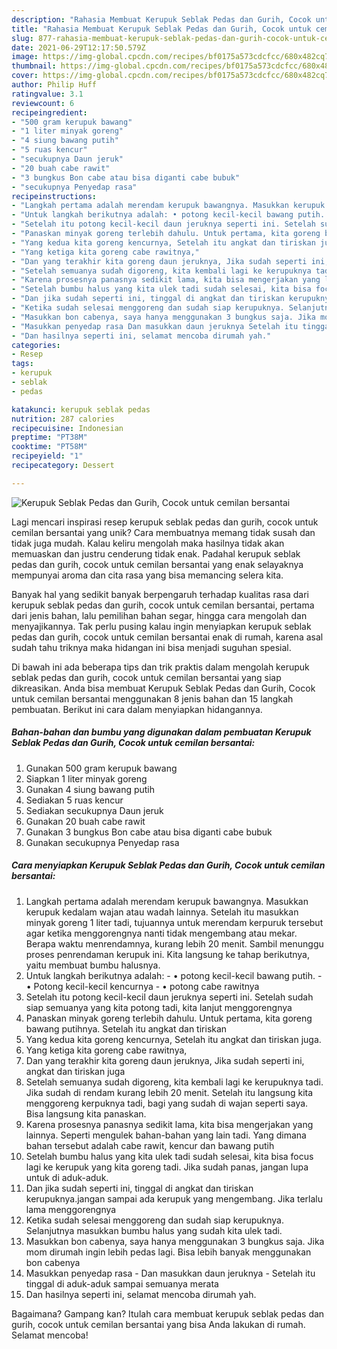 ```yaml
---
description: "Rahasia Membuat Kerupuk Seblak Pedas dan Gurih, Cocok untuk cemilan bersantai, Enak Banget"
title: "Rahasia Membuat Kerupuk Seblak Pedas dan Gurih, Cocok untuk cemilan bersantai, Enak Banget"
slug: 877-rahasia-membuat-kerupuk-seblak-pedas-dan-gurih-cocok-untuk-cemilan-bersantai-enak-banget
date: 2021-06-29T12:17:50.579Z
image: https://img-global.cpcdn.com/recipes/bf0175a573cdcfcc/680x482cq70/kerupuk-seblak-pedas-dan-gurih-cocok-untuk-cemilan-bersantai-foto-resep-utama.jpg
thumbnail: https://img-global.cpcdn.com/recipes/bf0175a573cdcfcc/680x482cq70/kerupuk-seblak-pedas-dan-gurih-cocok-untuk-cemilan-bersantai-foto-resep-utama.jpg
cover: https://img-global.cpcdn.com/recipes/bf0175a573cdcfcc/680x482cq70/kerupuk-seblak-pedas-dan-gurih-cocok-untuk-cemilan-bersantai-foto-resep-utama.jpg
author: Philip Huff
ratingvalue: 3.1
reviewcount: 6
recipeingredient:
- "500 gram kerupuk bawang"
- "1 liter minyak goreng"
- "4 siung bawang putih"
- "5 ruas kencur"
- "secukupnya Daun jeruk"
- "20 buah cabe rawit"
- "3 bungkus Bon cabe atau bisa diganti cabe bubuk"
- "secukupnya Penyedap rasa"
recipeinstructions:
- "Langkah pertama adalah merendam kerupuk bawangnya. Masukkan kerupuk kedalam wajan atau wadah lainnya. Setelah itu masukkan minyak goreng 1 liter tadi, tujuannya untuk merendam kerpuruk tersebut agar ketika menggorengnya nanti tidak mengembang atau mekar. Berapa waktu menrendamnya, kurang lebih 20 menit. Sambil menunggu proses penrendaman kerupuk ini. Kita langsung ke tahap berikutnya, yaitu membuat bumbu halusnya."
- "Untuk langkah berikutnya adalah: • potong kecil-kecil bawang putih. • Potong kecil-kecil kencurnya • potong cabe rawitnya"
- "Setelah itu potong kecil-kecil daun jeruknya seperti ini. Setelah sudah siap semuanya yang kita potong tadi, kita lanjut menggorengnya"
- "Panaskan minyak goreng terlebih dahulu. Untuk pertama, kita goreng bawang putihnya. Setelah itu angkat dan tiriskan"
- "Yang kedua kita goreng kencurnya, Setelah itu angkat dan tiriskan juga."
- "Yang ketiga kita goreng cabe rawitnya,"
- "Dan yang terakhir kita goreng daun jeruknya, Jika sudah seperti ini, angkat dan tiriskan juga"
- "Setelah semuanya sudah digoreng, kita kembali lagi ke kerupuknya tadi. Jika sudah di rendam kurang lebih 20 menit. Setelah itu langsung kita menggoreng kerpuknya tadi, bagi yang sudah di wajan seperti saya. Bisa langsung kita panaskan."
- "Karena prosesnya panasnya sedikit lama, kita bisa mengerjakan yang lainnya. Seperti mengulek bahan-bahan yang lain tadi. Yang dimana bahan tersebut adalah cabe rawit, kencur dan bawang putih"
- "Setelah bumbu halus yang kita ulek tadi sudah selesai, kita bisa focus lagi ke kerupuk yang kita goreng tadi. Jika sudah panas, jangan lupa untuk di aduk-aduk."
- "Dan jika sudah seperti ini, tinggal di angkat dan tiriskan kerupuknya.jangan sampai ada kerupuk yang mengembang. Jika terlalu lama menggorengnya"
- "Ketika sudah selesai menggoreng dan sudah siap kerupuknya. Selanjutnya masukkan bumbu halus yang sudah kita ulek tadi."
- "Masukkan bon cabenya, saya hanya menggunakan 3 bungkus saja. Jika mom dirumah ingin lebih pedas lagi. Bisa lebih banyak menggunakan bon cabenya"
- "Masukkan penyedap rasa Dan masukkan daun jeruknya Setelah itu tinggal di aduk-aduk sampai semuanya merata"
- "Dan hasilnya seperti ini, selamat mencoba dirumah yah."
categories:
- Resep
tags:
- kerupuk
- seblak
- pedas

katakunci: kerupuk seblak pedas 
nutrition: 287 calories
recipecuisine: Indonesian
preptime: "PT38M"
cooktime: "PT58M"
recipeyield: "1"
recipecategory: Dessert

---
```



![Kerupuk Seblak Pedas dan Gurih, Cocok untuk cemilan bersantai](https://img-global.cpcdn.com/recipes/bf0175a573cdcfcc/680x482cq70/kerupuk-seblak-pedas-dan-gurih-cocok-untuk-cemilan-bersantai-foto-resep-utama.jpg)

Lagi mencari inspirasi resep kerupuk seblak pedas dan gurih, cocok untuk cemilan bersantai yang unik? Cara membuatnya memang tidak susah dan tidak juga mudah. Kalau keliru mengolah maka hasilnya tidak akan memuaskan dan justru cenderung tidak enak. Padahal kerupuk seblak pedas dan gurih, cocok untuk cemilan bersantai yang enak selayaknya mempunyai aroma dan cita rasa yang bisa memancing selera kita.

Banyak hal yang sedikit banyak berpengaruh terhadap kualitas rasa dari kerupuk seblak pedas dan gurih, cocok untuk cemilan bersantai, pertama dari jenis bahan, lalu pemilihan bahan segar, hingga cara mengolah dan menyajikannya. Tak perlu pusing kalau ingin menyiapkan kerupuk seblak pedas dan gurih, cocok untuk cemilan bersantai enak di rumah, karena asal sudah tahu triknya maka hidangan ini bisa menjadi suguhan spesial.




Di bawah ini ada beberapa tips dan trik praktis dalam mengolah kerupuk seblak pedas dan gurih, cocok untuk cemilan bersantai yang siap dikreasikan. Anda bisa membuat Kerupuk Seblak Pedas dan Gurih, Cocok untuk cemilan bersantai menggunakan 8 jenis bahan dan 15 langkah pembuatan. Berikut ini cara dalam menyiapkan hidangannya.

<!--inarticleads1-->

##### Bahan-bahan dan bumbu yang digunakan dalam pembuatan Kerupuk Seblak Pedas dan Gurih, Cocok untuk cemilan bersantai:

1. Gunakan 500 gram kerupuk bawang
1. Siapkan 1 liter minyak goreng
1. Gunakan 4 siung bawang putih
1. Sediakan 5 ruas kencur
1. Sediakan secukupnya Daun jeruk
1. Gunakan 20 buah cabe rawit
1. Gunakan 3 bungkus Bon cabe atau bisa diganti cabe bubuk
1. Gunakan secukupnya Penyedap rasa




<!--inarticleads2-->

##### Cara menyiapkan Kerupuk Seblak Pedas dan Gurih, Cocok untuk cemilan bersantai:

1. Langkah pertama adalah merendam kerupuk bawangnya. Masukkan kerupuk kedalam wajan atau wadah lainnya. Setelah itu masukkan minyak goreng 1 liter tadi, tujuannya untuk merendam kerpuruk tersebut agar ketika menggorengnya nanti tidak mengembang atau mekar. Berapa waktu menrendamnya, kurang lebih 20 menit. Sambil menunggu proses penrendaman kerupuk ini. Kita langsung ke tahap berikutnya, yaitu membuat bumbu halusnya.
1. Untuk langkah berikutnya adalah: - • potong kecil-kecil bawang putih. - • Potong kecil-kecil kencurnya - • potong cabe rawitnya
1. Setelah itu potong kecil-kecil daun jeruknya seperti ini. Setelah sudah siap semuanya yang kita potong tadi, kita lanjut menggorengnya
1. Panaskan minyak goreng terlebih dahulu. Untuk pertama, kita goreng bawang putihnya. Setelah itu angkat dan tiriskan
1. Yang kedua kita goreng kencurnya, Setelah itu angkat dan tiriskan juga.
1. Yang ketiga kita goreng cabe rawitnya,
1. Dan yang terakhir kita goreng daun jeruknya, Jika sudah seperti ini, angkat dan tiriskan juga
1. Setelah semuanya sudah digoreng, kita kembali lagi ke kerupuknya tadi. Jika sudah di rendam kurang lebih 20 menit. Setelah itu langsung kita menggoreng kerpuknya tadi, bagi yang sudah di wajan seperti saya. Bisa langsung kita panaskan.
1. Karena prosesnya panasnya sedikit lama, kita bisa mengerjakan yang lainnya. Seperti mengulek bahan-bahan yang lain tadi. Yang dimana bahan tersebut adalah cabe rawit, kencur dan bawang putih
1. Setelah bumbu halus yang kita ulek tadi sudah selesai, kita bisa focus lagi ke kerupuk yang kita goreng tadi. Jika sudah panas, jangan lupa untuk di aduk-aduk.
1. Dan jika sudah seperti ini, tinggal di angkat dan tiriskan kerupuknya.jangan sampai ada kerupuk yang mengembang. Jika terlalu lama menggorengnya
1. Ketika sudah selesai menggoreng dan sudah siap kerupuknya. Selanjutnya masukkan bumbu halus yang sudah kita ulek tadi.
1. Masukkan bon cabenya, saya hanya menggunakan 3 bungkus saja. Jika mom dirumah ingin lebih pedas lagi. Bisa lebih banyak menggunakan bon cabenya
1. Masukkan penyedap rasa - Dan masukkan daun jeruknya - Setelah itu tinggal di aduk-aduk sampai semuanya merata
1. Dan hasilnya seperti ini, selamat mencoba dirumah yah.




Bagaimana? Gampang kan? Itulah cara membuat kerupuk seblak pedas dan gurih, cocok untuk cemilan bersantai yang bisa Anda lakukan di rumah. Selamat mencoba!
